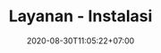 ---
title: "Layanan - Instalasi"
date: 2020-08-30T11:05:22+07:00
draft: false
layout: "layanan-instalasi"
---